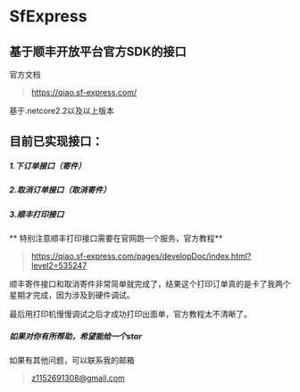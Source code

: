 # SfExpress

## 基于顺丰开放平台官方SDK的接口

官方文档

> https://qiao.sf-express.com/

基于.netcore2.2以及以上版本


## 目前已实现接口：

##### 1.下订单接口（寄件）
##### 2.取消订单接口（取消寄件）
##### 3.顺丰打印接口


** 特别注意顺丰打印接口需要在官网跑一个服务，官方教程**

> https://qiao.sf-express.com/pages/developDoc/index.html?level2=535247

顺丰寄件接口和取消寄件非常简单就完成了，结果这个打印订单真的是卡了我两个星期才完成，因为涉及到硬件调试。

最后用打印机慢慢调试之后才成功打印出面单，官方教程太不清晰了。


##### 如果对你有所帮助，希望能给一个star
如果有其他问题，可以联系我的邮箱

> z1152691308@gmail.com
